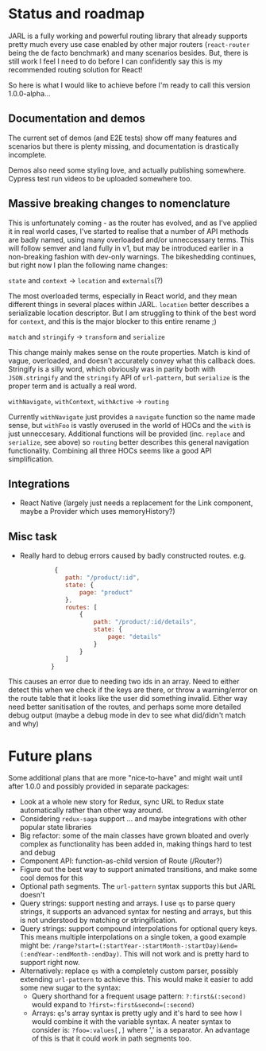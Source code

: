 # Status and roadmap

JARL is a fully working and powerful routing library that already supports pretty much every use case enabled by other major routers (`react-router` being the de facto benchmark) and many scenarios besides. But, there is still work I feel I need to do before I can confidently say this is my recommended routing solution for React!

So here is what I would like to achieve before I'm ready to call this version 1.0.0-alpha...

## Documentation and demos

The current set of demos (and E2E tests) show off many features and scenarios but there is plenty missing, and documentation is drastically incomplete.

Demos also need some styling love, and actually publishing somewhere. Cypress test run videos to be uploaded somewhere too.

## Massive breaking changes to nomenclature

This is unfortunately coming - as the router has evolved, and as I've applied it in real world cases, I've started to realise that a number of API methods are badly named, using many overloaded and/or unneccessary terms. This will follow semver and land fully in v1, but may be introduced earlier in a non-breaking fashion with dev-only warnings. The bikeshedding continues, but right now I plan the following name changes:

`state` and `context` -> `location` and `externals`(?)

The most overloaded terms, especially in React world, and they mean different things in several places within JARL. `location` better describes a serializable location descriptor. But I am struggling to think of the best word for `context`, and this is the major blocker to this entire rename ;)

`match` and `stringify` -> `transform` and `serialize`

This change mainly makes sense on the route properties. Match is kind of vague, overloaded, and doesn't accurately convey what this callback does. Stringify is a silly word, which obviously was in parity both with `JSON.stringify` and the `stringify` API of `url-pattern`, but `serialize` is the proper term and is actually a real word.

`withNavigate`, `withContext`, `withActive` -> `routing`

Currently `withNavigate` just provides a `navigate` function so the name made sense, but `withFoo` is vastly overused in the world of HOCs and the `with` is just unneccesary. Additional functions will be provided (inc. `replace` and `serialize`, see above) so `routing` better describes this general navigation functionality. Combining all three HOCs seems like a good API simplification.

## Integrations

*   React Native (largely just needs a replacement for the Link component, maybe a Provider which uses memoryHistory?)

## Misc task

*   Really hard to debug errors caused by badly constructed routes. e.g.

```js
             {
                path: "/product/:id",
                state: {
                    page: "product"
                },
                routes: [
                    {
                        path: "/product/:id/details",
                        state: {
                            page: "details"
                        }
                    }
                ]
            }
```

This causes an error due to needing two ids in an array.
Need to either detect this when we check if the keys are there, or throw a warning/error on the route table that it looks like the user did something invalid. Either way need better sanitisation of the routes, and perhaps some more detailed debug output (maybe a debug mode in dev to see what did/didn't match and why)

# Future plans

Some additional plans that are more "nice-to-have" and might wait until after 1.0.0 and possibly provided in separate packages:

*   Look at a whole new story for Redux, sync URL to Redux state automatically rather than other way around.
*   Considering `redux-saga` support ... and maybe integrations with other popular state libraries
*   Big refactor: some of the main classes have grown bloated and overly complex as functionality has been added in, making things hard to test and debug
*   Component API: function-as-child version of Route (/Router?)
*   Figure out the best way to support animated transitions, and make some cool demos for this
*   Optional path segments. The `url-pattern` syntax supports this but JARL doesn't
*   Query strings: support nesting and arrays. I use `qs` to parse query strings, it supports an advanced syntax for nesting and arrays, but this is not understood by matching or stringification.
*   Query strings: support compound interpolations for optional query keys. This means multiple interpolations on a single token, a good example might be: `/range?start=(:startYear-:startMonth-:startDay)&end=(:endYear-:endMonth-:endDay)`. This will not work and is pretty hard to support right now.
*   Alternatively: replace `qs` with a completely custom parser, possibly extending `url-pattern` to achieve this. This would make it easier to add some new sugar to the syntax:
    *   Query shorthand for a frequent usage pattern: `?:first&(:second)` would expand to `?first=:first&second=(:second)`
    *   Arrays: `qs`'s array syntax is pretty ugly and it's hard to see how I would combine it with the variable syntax. A neater syntax to consider is: `?foo=:values[,]` where ',' is a separator. An advantage of this is that it could work in path segments too.

